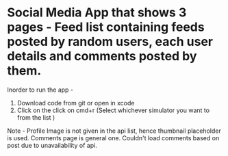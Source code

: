 # Social Media App that shows 3 pages - Feed list containing feeds posted by random users, each user details and comments posted by them.

Inorder to run the app - 
1. Download code from git or open in xcode 
2. Click on the click on cmd+r (Select whichever simulator you want to from the list )

Note -
Profile Image is not given in the api list, hence thumbnail placeholder is used.
Comments page is general one. Couldn't load comments based on post due to unavailability of api.

